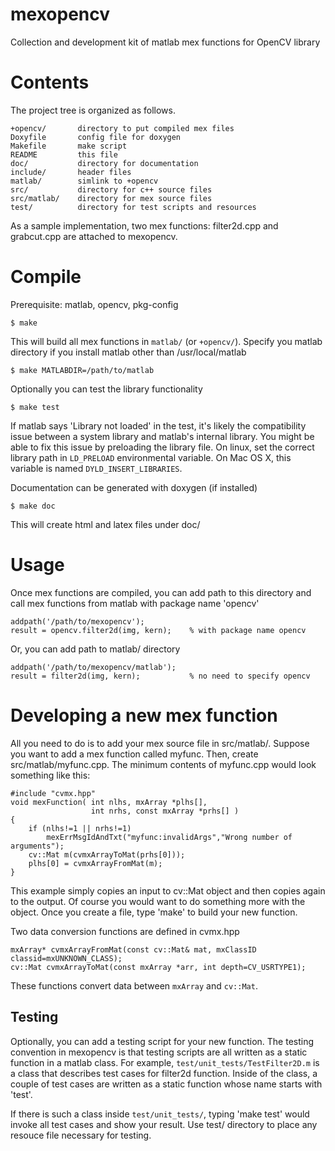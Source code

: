 mexopencv
=========

Collection and development kit of matlab mex functions for OpenCV library


Contents
========

The project tree is organized as follows.

    +opencv/       directory to put compiled mex files
    Doxyfile       config file for doxygen
    Makefile       make script
    README         this file
    doc/           directory for documentation
    include/       header files
    matlab/        simlink to +opencv
    src/           directory for c++ source files
    src/matlab/    directory for mex source files
    test/          directory for test scripts and resources

As a sample implementation, two mex functions: filter2d.cpp and grabcut.cpp
are attached to mexopencv.


Compile
=======

Prerequisite: matlab, opencv, pkg-config

    $ make

This will build all mex functions in `matlab/` (or `+opencv/`).
Specify you matlab directory if you install matlab other than /usr/local/matlab

    $ make MATLABDIR=/path/to/matlab

Optionally you can test the library functionality

    $ make test

If matlab says 'Library not loaded' in the test, it's likely the compatibility
issue between a system library and matlab's internal library. You might be able
to fix this issue by preloading the library file. On linux, set the correct
library path in `LD_PRELOAD` environmental variable. On Mac OS X, this variable
is named `DYLD_INSERT_LIBRARIES`.

Documentation can be generated with doxygen (if installed)

    $ make doc

This will create html and latex files under doc/


Usage
=====

Once mex functions are compiled, you can add path to this directory and call
mex functions from matlab with package name 'opencv'

    addpath('/path/to/mexopencv');
    result = opencv.filter2d(img, kern);    % with package name opencv

Or, you can add path to matlab/ directory
 
    addpath('/path/to/mexopencv/matlab');
    result = filter2d(img, kern);           % no need to specify opencv


Developing a new mex function
=============================

All you need to do is to add your mex source file in src/matlab/. Suppose you
want to add a mex function called myfunc. Then, create src/matlab/myfunc.cpp.
The minimum contents of myfunc.cpp would look something like this:

    #include "cvmx.hpp"
    void mexFunction( int nlhs, mxArray *plhs[],
                      int nrhs, const mxArray *prhs[] )
    {
        if (nlhs!=1 || nrhs!=1)
            mexErrMsgIdAndTxt("myfunc:invalidArgs","Wrong number of arguments");
        cv::Mat m(cvmxArrayToMat(prhs[0]));
        plhs[0] = cvmxArrayFromMat(m);
    }

This example simply copies an input to cv::Mat object and then copies again to
the output. Of course you would want to do something more with the object.
Once you create a file, type 'make' to build your new function.

Two data conversion functions are defined in cvmx.hpp

    mxArray* cvmxArrayFromMat(const cv::Mat& mat, mxClassID classid=mxUNKNOWN_CLASS);
    cv::Mat cvmxArrayToMat(const mxArray *arr, int depth=CV_USRTYPE1);

These functions convert data between `mxArray` and `cv::Mat`.


Testing
-------

Optionally, you can add a testing script for your new function. The testing
convention in mexopencv is that testing scripts are all written as a static
function in a matlab class. For example, `test/unit_tests/TestFilter2D.m` is
a class that describes test cases for filter2d function. Inside of the class,
a couple of test cases are written as a static function whose name starts with
'test'.

If there is such a class inside `test/unit_tests/`, typing 'make test' would
invoke all test cases and show your result. Use test/ directory to place any
resouce file necessary for testing.
